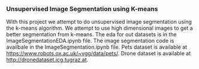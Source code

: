 ### Unsupervised Image Segmentation using K-means 
With this project we attempt to do unsupervised image segmentation using the k-means algorithm.
We attempt to use high dimensional images to get a better segmentation from k-means.
The eda for out datasets is in the ImageSegmentationEDA.ipynb file. The image segmentation code is availbale in the  ImageSegmentation.ipynb file.
Pets dataset is available at https://www.robots.ox.ac.uk/~vgg/data/pets/.
Drone dataset is available at http://dronedataset.icg.tugraz.at.
